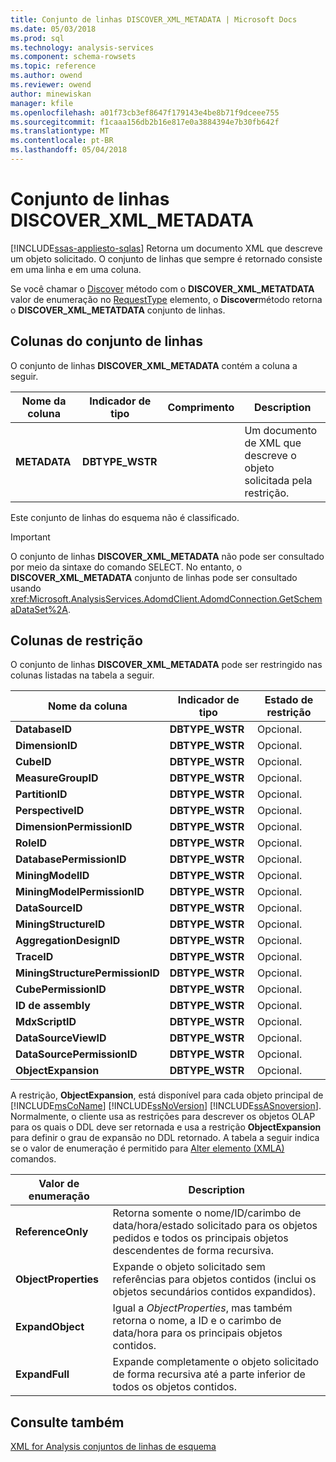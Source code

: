```yaml
---
title: Conjunto de linhas DISCOVER_XML_METADATA | Microsoft Docs
ms.date: 05/03/2018
ms.prod: sql
ms.technology: analysis-services
ms.component: schema-rowsets
ms.topic: reference
ms.author: owend
ms.reviewer: owend
author: minewiskan
manager: kfile
ms.openlocfilehash: a01f73cb3ef8647f179143e4be8b71f9dceee755
ms.sourcegitcommit: f1caaa156db2b16e817e0a3884394e7b30fb642f
ms.translationtype: MT
ms.contentlocale: pt-BR
ms.lasthandoff: 05/04/2018
---
```

# <a name="discoverxmlmetadata-rowset"></a>Conjunto de linhas DISCOVER_XML_METADATA
[!INCLUDE[ssas-appliesto-sqlas](../../../includes/ssas-appliesto-sqlas.md)]
  Retorna um documento XML que descreve um objeto solicitado. O conjunto de linhas que sempre é retornado consiste em uma linha e em uma coluna.  
  
 Se você chamar o [Discover](../../../analysis-services/xmla/xml-elements-methods-discover.md) método com o **DISCOVER_XML_METATDATA** valor de enumeração no [RequestType](../../../analysis-services/xmla/xml-elements-properties/requesttype-element-xmla.md) elemento, o **Discover**método retorna o **DISCOVER_XML_METATDATA** conjunto de linhas.  
  
## <a name="rowset-columns"></a>Colunas do conjunto de linhas  
 O conjunto de linhas **DISCOVER_XML_METADATA** contém a coluna a seguir.  
  
|Nome da coluna|Indicador de tipo|Comprimento|Description|  
|-----------------|--------------------|------------|-----------------|  
|**METADATA**|**DBTYPE_WSTR**||Um documento de XML que descreve o objeto solicitada pela restrição.|  
  
 Este conjunto de linhas do esquema não é classificado.  
  
> [!IMPORTANT]  
>  O conjunto de linhas **DISCOVER_XML_METADATA** não pode ser consultado por meio da sintaxe do comando SELECT. No entanto, o **DISCOVER_XML_METADATA** conjunto de linhas pode ser consultado usando <xref:Microsoft.AnalysisServices.AdomdClient.AdomdConnection.GetSchemaDataSet%2A>.  
  
## <a name="restriction-columns"></a>Colunas de restrição  
 O conjunto de linhas **DISCOVER_XML_METADATA** pode ser restringido nas colunas listadas na tabela a seguir.  
  
|Nome da coluna|Indicador de tipo|Estado de restrição|  
|-----------------|--------------------|-----------------------|  
|**DatabaseID**|**DBTYPE_WSTR**|Opcional.|  
|**DimensionID**|**DBTYPE_WSTR**|Opcional.|  
|**CubeID**|**DBTYPE_WSTR**|Opcional.|  
|**MeasureGroupID**|**DBTYPE_WSTR**|Opcional.|  
|**PartitionID**|**DBTYPE_WSTR**|Opcional.|  
|**PerspectiveID**|**DBTYPE_WSTR**|Opcional.|  
|**DimensionPermissionID**|**DBTYPE_WSTR**|Opcional.|  
|**RoleID**|**DBTYPE_WSTR**|Opcional.|  
|**DatabasePermissionID**|**DBTYPE_WSTR**|Opcional.|  
|**MiningModelID**|**DBTYPE_WSTR**|Opcional.|  
|**MiningModelPermissionID**|**DBTYPE_WSTR**|Opcional.|  
|**DataSourceID**|**DBTYPE_WSTR**|Opcional.|  
|**MiningStructureID**|**DBTYPE_WSTR**|Opcional.|  
|**AggregationDesignID**|**DBTYPE_WSTR**|Opcional.|  
|**TraceID**|**DBTYPE_WSTR**|Opcional.|  
|**MiningStructurePermissionID**|**DBTYPE_WSTR**|Opcional.|  
|**CubePermissionID**|**DBTYPE_WSTR**|Opcional.|  
|**ID de assembly**|**DBTYPE_WSTR**|Opcional.|  
|**MdxScriptID**|**DBTYPE_WSTR**|Opcional.|  
|**DataSourceViewID**|**DBTYPE_WSTR**|Opcional.|  
|**DataSourcePermissionID**|**DBTYPE_WSTR**|Opcional.|  
|**ObjectExpansion**|**DBTYPE_WSTR**|Opcional.|  
  
 A restrição, **ObjectExpansion**, está disponível para cada objeto principal de [!INCLUDE[msCoName](../../../includes/msconame-md.md)] [!INCLUDE[ssNoVersion](../../../includes/ssnoversion-md.md)] [!INCLUDE[ssASnoversion](../../../includes/ssasnoversion-md.md)]. Normalmente, o cliente usa as restrições para descrever os objetos OLAP para os quais o DDL deve ser retornada e usa a restrição **ObjectExpansion** para definir o grau de expansão no DDL retornado. A tabela a seguir indica se o valor de enumeração é permitido para [Alter elemento &#40;XMLA&#41; ](../../../analysis-services/xmla/xml-elements-commands/alter-element-xmla.md) comandos.  
  
|Valor de enumeração|Description|  
|-----------------------|-----------------|  
|**ReferenceOnly**|Retorna somente o nome/ID/carimbo de data/hora/estado solicitado para os objetos pedidos e todos os principais objetos descendentes de forma recursiva.|  
|**ObjectProperties**|Expande o objeto solicitado sem referências para objetos contidos (inclui os objetos secundários contidos expandidos).|  
|**ExpandObject**|Igual a *ObjectProperties*, mas também retorna o nome, a ID e o carimbo de data/hora para os principais objetos contidos.|  
|**ExpandFull**|Expande completamente o objeto solicitado de forma recursiva até a parte inferior de todos os objetos contidos.|  
  
## <a name="see-also"></a>Consulte também  
 [XML for Analysis conjuntos de linhas de esquema](../../../analysis-services/schema-rowsets/xml/xml-for-analysis-schema-rowsets.md)  
  
  
